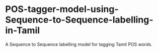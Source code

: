 # POS-tagger-model-using-Sequence-to-Sequence-labelling-in-Tamil
A Sequence to Sequence labelling model for tagging Tamil POS words.
